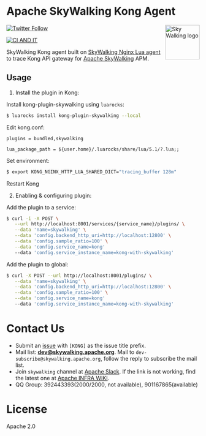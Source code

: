 Apache SkyWalking Kong Agent
==========

<img src="http://skywalking.apache.org/assets/logo.svg" alt="Sky Walking logo" height="90px" align="right" />

[![Twitter Follow](https://img.shields.io/twitter/follow/asfskywalking.svg?style=for-the-badge&label=Follow&logo=twitter)](https://twitter.com/AsfSkyWalking)

[![CI AND IT](https://github.com/apache/skywalking-kong/actions/workflows/ci.yaml/badge.svg)](https://github.com/apache/skywalking-kong/actions/workflows/ci.yaml)

SkyWalking Kong agent built on [SkyWalking Nginx Lua agent](https://github.com/apache/skywalking-nginx-lua) to trace Kong API gateway for [Apache SkyWalking](https://github.com/apache/skywalking) APM.


## Usage

1. Install the plugin in Kong:

Install kong-plugin-skywalking using `luarocks`:
```bash
$ luarocks install kong-plugin-skywalking --local
```

Edit kong.conf:
```
plugins = bundled,skywalking

lua_package_path = ${user.home}/.luarocks/share/lua/5.1/?.lua;;
```

Set environment:
```bash
$ export KONG_NGINX_HTTP_LUA_SHARED_DICT="tracing_buffer 128m"
```

Restart Kong

2. Enabling & configuring plugin:

Add the plugin to a service:

```bash
$ curl -i -X POST \
   --url http://localhost:8001/services/{service_name}/plugins/ \
   --data 'name=skywalking' \
   --data 'config.backend_http_uri=http://localhost:12800' \
   --data 'config.sample_ratio=100' \
   --data 'config.service_name=kong'
   --data 'config.service_instance_name=kong-with-skywalking'
``` 

Add the plugin to global:
```bash
$ curl -X POST --url http://localhost:8001/plugins/ \
   --data 'name=skywalking' \
   --data 'config.backend_http_uri=http://localhost:12800' \
   --data 'config.sample_ratio=100' \
   --data 'config.service_name=kong'
   --data 'config.service_instance_name=kong-with-skywalking'
```

# Contact Us
* Submit an [issue](https://github.com/apache/skywalking/issues) with `[KONG]` as the issue title prefix.
* Mail list: **dev@skywalking.apache.org**. Mail to `dev-subscribe@skywalking.apache.org`, follow the reply to subscribe the mail list.
* Join `skywalking` channel at [Apache Slack](https://join.slack.com/t/the-asf/shared_invite/enQtNzc2ODE3MjI1MDk1LTAyZGJmNTg1NWZhNmVmOWZjMjA2MGUyOGY4MjE5ZGUwOTQxY2Q3MDBmNTM5YTllNGU4M2QyMzQ4M2U4ZjQ5YmY). If the link is not working, find the latest one at [Apache INFRA WIKI](https://cwiki.apache.org/confluence/display/INFRA/Slack+Guest+Invites).
* QQ Group: 392443393(2000/2000, not available), 901167865(available)

# License
Apache 2.0
